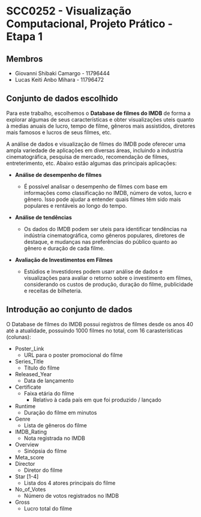 # SCC0252 - Visualização Computacional, Projeto Prático - Etapa 1

## Membros

- Giovanni Shibaki Camargo - 11796444
- Lucas Keiti Anbo Mihara  - 11796472

## Conjunto de dados escolhido

Para este trabalho, escolhemos o **Database de filmes do IMDB** de forma a explorar algumas de seus características e obter visualizações uteis quanto à medias anuais de lucro, tempo de filme, gêneros mais assistidos, diretores mais famosos e lucros de seus filmes, etc.

A análise de dados e visualização de filmes do IMDB pode oferecer uma ampla variedade de aplicações em diversas áreas, incluindo a industria cinematográfica, pesquisa de mercado, recomendação de filmes, entreterimento, etc. Abaixo estão algumas das principais aplicações:

- **Análise de desempenho de filmes**
  - É possível analisar o desempenho de filmes com base em informações como classificação no IMDB, número de votos, lucro e gênero. Isso pode ajudar a entender quais filmes têm sido mais populares e rentáveis ao longo do tempo.

- **Análise de tendências**
  - Os dados do IMDB podem ser uteis para identificar tendências na indústria cinematográfica, como gêneros populares, diretores de destaque, e mudanças nas preferências do público quanto ao gênero e duração de cada filme.

- **Avaliação de Investimentos em Filmes**
  - Estúdios e Investidores podem usarr análise de dados e visualizações para avaliar o retorno sobre o investimento em filmes, considerando os custos de produção, duração do filme, publicidade e receitas de bilheteria.
 
## Introdução ao conjunto de dados

O Database de filmes do IMDB possui registros de filmes desde os anos 40 até a atualidade, possuindo 1000 filmes no total, com 16 carasterísticas (colunas):
- Poster_Link
  - URL para o poster promocional do filme
- Series_Title
  - Título do filme
- Released_Year
  - Data de lançamento
- Certificate
  - Faixa etária do filme
    - Relativo à cada país em que foi produzido / lançado
- Runtime
  - Duração do filme em minutos
- Genre
  - Lista de gêneros do filme
- IMDB_Rating
  - Nota registrada no IMDB
- Overview
  - Sinópsia do filme
- Meta_score
- Director
  - Diretor do filme
- Star [1-4]
  - Lista dos 4 atores principais do filme
- No_of_Votes
  - Número de votos registrados no IMDB
- Gross
  - Lucro total do filme
  
